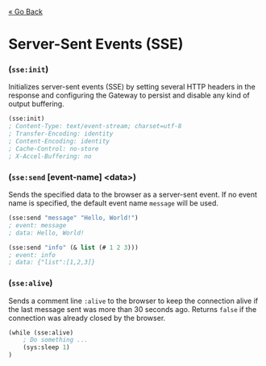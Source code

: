 [&laquo; Go Back](./Expr.md)
# Server-Sent Events (SSE)


### (`sse:init`)
Initializes server-sent events (SSE) by setting several HTTP headers in the response and configuring the Gateway
to persist and disable any kind of output buffering.
```lisp
(sse:init)
; Content-Type: text/event-stream; charset=utf-8
; Transfer-Encoding: identity
; Content-Encoding: identity
; Cache-Control: no-store
; X-Accel-Buffering: no
```

### (`sse:send` [event-name] \<data>)
Sends the specified data to the browser as a server-sent event. If no event name is specified, the default event
name `message` will be used.
```lisp
(sse:send "message" "Hello, World!")
; event: message
; data: Hello, World!

(sse:send "info" (& list (# 1 2 3)))
; event: info
; data: {"list":[1,2,3]}
```

### (`sse:alive`)
Sends a comment line `:alive` to the browser to keep the connection alive if the last message sent was more than
30 seconds ago. Returns `false` if the connection was already closed by the browser.
```lisp
(while (sse:alive)
    ; Do something ...
    (sys:sleep 1)
)
```
